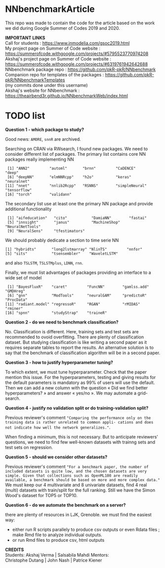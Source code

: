 # NNbenchmarkArticle

This repo was made to contain the code for the article 
based on the work we did during Google Summer of Codes 2019 and 2020.

**IMPORTANT LINKS**  
Call for students                                 : https://www.inmodelia.com/gsoc2019.html   
My project page on Summer of Code website         : https://summerofcode.withgoogle.com/projects/#5795523770974208  
Akshaj's project page on Summer of Code website   : https://summerofcode.withgoogle.com/projects/#6319761942642688  
NNbenchmark package repo                          : https://github.com/pkR-pkR/NNbenchmark  
Companion repo for templates of the packages      : https://github.com/pkR-pkR/NNbenchmarkTemplates  
(my commits done under this username)  
Akshaj's website for NNbenchmark                  : https://theairbend3r.github.io/NNbenchmarkWeb/index.html 

# TODO list

**Question 1 - which package to study?** 

Good news: `AMORE`, `snnR` are archived.

Searching on CRAN via RWsearch, I found new packages.
We need to consider different list of packages.
The primary list contains core NN packages really implementing NN
```
 [1] "ANN2"         "automl"       "brnn"         "CaDENCE"      "deep"        
 [6] "deepNN"       "elmNNRcpp"    "h2o"          "keras"        "neuralnet"   
[11] "nnet"         "nnlib2Rcpp"   "RSNNS"        "simpleNeural" "tensorflow"  
[16] "torch"        "validann"  
```
The secondary list use at least one the primary NN package and provide additional functionality
```
 [1] "aifeducation"   "cito"           "DamiaNN"        "fastai"        
 [5] "innsight"       "janus"          "MachineShop"    "NeuralNetTools"
 [9] "NeuralSens"     "tfestimators"  
```
We should probably dedicate a section to time serie NN 
```
[1] "hybridts"       "long2lstmarray" "NlinTS"         "nnfor"         
[5] "sits"           "tsensembler"    "WaveletLSTM"
```
and also `TSLSTM`, `TSLSTMplus`, `LDNN`, `rnn`.

Finally, we must list advantages of packages providing an interface to a wide set of model
```
 [1] "BayesFluxR"    "caret"         "FuncNN"        "gamlss.add"    "GMDHreg"      
 [6] "gnn"           "ModTools"      "neuralGAM"     "predictoR"     "ProcData"     
[11] "radiant.model" "regressoR"     "RGAN"          "rMIDAS"        "rminer"       
[16] "spnn"          "studyStrap"    "traineR"  
```


**Question 2 - do we need to benchmark classification?** 

No. Classification is different. Here, training sets and test sets are recommended to ovoid overfitting.
There are plenty of classification dataset. But studying classification is like writing a second paper 
as it requires separate tables to report the results. 
An alternative solution is to say that the benchmark of classification algorithm will be in a second paper.

**Question 3 - how to justify hyperparameter tuning?**

To which extent, we must tune hyperparameter. Check that the paper mention this issue.
For the hyperparameters, testing and giving results for the default parameters is mandatory 
as 99% of users will use the default. 
Then we can add a new column with the question « Did we find better hyperparameters? » and answer « yes/no ». We may automate a grid-search.


**Question 4 - justify no validation split or do training-validation split?**

Previous reviewer's comment `"Comparing the performance only on the training data is rather unrelated to common appli- cations and does not indicate how well the network generalizes."`.

When finding a minimum, this is not necessary. But to anticipate reviewers' questions, we need to find few well-known datasets with trainng sets and test sets on regression. 


**Question 5 - should we consider other datasets?**

Previous reviewer's comment `"For a benchmark paper, the number of included datasets is quite low, and the chosen datasets are very simple. Given that collections such as OpenML100 are readily available, a benchmark should be based on more and more complex data."`
We must keep our 4 multivariate and 8 univariate datasets, find 4 real (multi) datasets with train/split for the full ranking. Still we have the Simon Wood's dataset for TOP5 or TOP10.


**Question 6 - do we automate the benchmark on a server?**

there are plenty of resources in LJK, Grenoble. we must find the easiest way:
- either run R scripts parallely to produce csv outputs or even Rdata files ; make Rmd file to analyze individual outputs.
- or run Rmd files to produce csv, html outputs


**CREDITS**  
Students: 
Akshaj Verma | 
Salsabila Mahdi
Mentors:   
Christophe Dutang |
John Nash |
Patrice Kiener 
